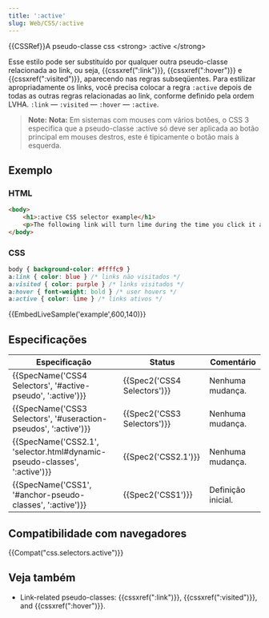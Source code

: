 ```yaml
---
title: ':active'
slug: Web/CSS/:active
---
```


{{CSSRef}}A pseudo-classe css \<strong> :active \</strong>

Esse estilo pode ser substituído por qualquer outra pseudo-classe relacionada ao link, ou seja, {{cssxref(":link")}}, {{cssxref(":hover")}} e {{cssxref(":visited")}}, aparecendo nas regras subseqüentes. Para estilizar apropriadamente os links, você precisa colocar a regra `:active` depois de todas as outras regras relacionadas ao link, conforme definido pela ordem LVHA. `:link` — `:visited` — `:hover` — `:active`.

> **Note:** **Nota:** Em sistemas com mouses com vários botões, o CSS 3 especifica que a pseudo-classe :active só deve ser aplicada ao botão principal em mouses destros, este é tipicamente o botão mais à esquerda.

## Exemplo

### HTML

```html
<body>
    <h1>:active CSS selector example</h1>
    <p>The following link will turn lime during the time you click it and release the click: <a href="#">Mozilla Developer Network</a>.</p>
</body>
```

### CSS

```css
body { background-color: #ffffc9 }
a:link { color: blue } /* links não visitados */
a:visited { color: purple } /* links visitados */
a:hover { font-weight: bold } /* user hovers */
a:active { color: lime } /* links ativos */
```

{{EmbedLiveSample('example',600,140)}}

## Especificações

| Especificação                                                                                    | Status                               | Comentário         |
| ------------------------------------------------------------------------------------------------ | ------------------------------------ | ------------------ |
| {{SpecName('CSS4 Selectors', '#active-pseudo', ':active')}}                 | {{Spec2('CSS4 Selectors')}} | Nenhuma mudança.   |
| {{SpecName('CSS3 Selectors', '#useraction-pseudos', ':active')}}             | {{Spec2('CSS3 Selectors')}} | Nenhuma mudança.   |
| {{SpecName('CSS2.1', 'selector.html#dynamic-pseudo-classes', ':active')}} | {{Spec2('CSS2.1')}}             | Nenhuma mudança.   |
| {{SpecName('CSS1', '#anchor-pseudo-classes', ':active')}}                     | {{Spec2('CSS1')}}             | Definição inicial. |

## Compatibilidade com navegadores

{{Compat("css.selectors.active")}}

## Veja também

- Link-related pseudo-classes: {{cssxref(":link")}}, {{cssxref(":visited")}}, and {{cssxref(":hover")}}.
